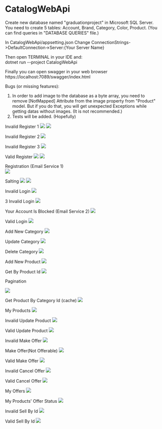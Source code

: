 # CatalogWebApi

Create new database named "graduationproject" in Microsoft SQL Server.
You need to create 5 tables: Account, Brand, Category, Color, Product. (You can find queries in "DATABASE QUERIES" file.)

In CatalogWebApi/appsetting.json
Change ConnectionStrings->DefaultConnection->Server:{Your Server Name}  

Then open TERMINAL in your IDE and:  
dotnet run --project CatalogWebApi  

Finally you can open swagger in your web browser  
https://localhost:7089/swagger/index.html  

Bugs (or missing features):  
1. In order to add image to the database as a byte array, you need to remove [NotMapped] Attribute from the image property from "Product" model.
But if you do that, you will get unexpected Exceptions while getting datas without images. (It is not recommended.)  
2. Tests will be added. (Hopefully)  


Invalid Register 1
![](https://github.com/ozanpempegul/CatalogWebApi/blob/main/images/account-controller-register1(invalid).png)
![](https://github.com/ozanpempegul/CatalogWebApi/blob/main/images/account-controller-register2(invalid).png)

Invalid Register 2
![](https://github.com/ozanpempegul/CatalogWebApi/blob/main/images/account-controller-register(existing-email).png)

Invalid Register 3
![](https://github.com/ozanpempegul/CatalogWebApi/blob/main/images/account-controller-register(existing-username).png)

Valid Register
![](https://github.com/ozanpempegul/CatalogWebApi/blob/main/images/account-controller-register1(valid).png)
![](https://github.com/ozanpempegul/CatalogWebApi/blob/main/images/account-controller-register2(valid).png)

Registration (Email Service 1)  
![](https://github.com/ozanpempegul/CatalogWebApi/blob/main/images/account-controller-register(email-service).png)

Salting
![](https://github.com/ozanpempegul/CatalogWebApi/blob/main/images/salting-proof-1.png)
![](https://github.com/ozanpempegul/CatalogWebApi/blob/main/images/salting-proof-2.png)

Invalid Login
![](https://github.com/ozanpempegul/CatalogWebApi/blob/main/images/token-controller-invalid-access.png)

3 Invalid Login
![](https://github.com/ozanpempegul/CatalogWebApi/blob/main/images/token-controller-3-invalid-tries.png)

Your Account Is Blocked (Email Service 2)
![](https://github.com/ozanpempegul/CatalogWebApi/blob/main/images/account-controller-account-is-blocked(email-service).png)

Valid Login
![](https://github.com/ozanpempegul/CatalogWebApi/blob/main/images/token-controller-valid-access.png)

Add New Category
![](https://github.com/ozanpempegul/CatalogWebApi/blob/main/images/category-controller-add-new-category.png)

Update Category
![](https://github.com/ozanpempegul/CatalogWebApi/blob/main/images/category-controller-update-category.png)

Delete Category
![](https://github.com/ozanpempegul/CatalogWebApi/blob/main/images/category-controller-delete-category.png)

Add New Product
![](https://github.com/ozanpempegul/CatalogWebApi/blob/main/images/product-controller-add-new-product.png)

Get By Product Id
![](https://github.com/ozanpempegul/CatalogWebApi/blob/main/images/product-controller-get-by-id.png)

Pagination

![](https://github.com/ozanpempegul/CatalogWebApi/blob/main/images/product-controller-get-pagination.png)

Get Product By Category Id (cache)
![](https://github.com/ozanpempegul/CatalogWebApi/blob/main/images/product-controller-get-product-by-category-id(with%20cache).png)

My Products
![](https://github.com/ozanpempegul/CatalogWebApi/blob/main/images/product-controller-my-products.png)

Invalid Update Product
![](https://github.com/ozanpempegul/CatalogWebApi/blob/main/images/product-controller-update(invalid).png)

Valid Update Product
![](https://github.com/ozanpempegul/CatalogWebApi/blob/main/images/product-controller-update(valid).png)

Invalid Make Offer
![](https://github.com/ozanpempegul/CatalogWebApi/blob/main/images/offer-controller-make-offer(invalid).png)

Make Offer(Not Offerable)
![](https://github.com/ozanpempegul/CatalogWebApi/blob/main/images/offer-controller-make-offer(not%20offerable).png)

Valid Make Offer
![](https://github.com/ozanpempegul/CatalogWebApi/blob/main/images/offer-controller-make-offer(valid).png)

Invalid Cancel Offer
![](https://github.com/ozanpempegul/CatalogWebApi/blob/main/images/offer-controller-cancel-offer(invalid).png)

Valid Cancel Offer
![](https://github.com/ozanpempegul/CatalogWebApi/blob/main/images/offer-controller-cancel-offer(valid).png)

My Offers
![](https://github.com/ozanpempegul/CatalogWebApi/blob/main/images/offer-controller-my-offers.png)

My Products' Offer Status
![](https://github.com/ozanpempegul/CatalogWebApi/blob/main/images/offer-controller-my-products-offers.png)

Invalid Sell By Id
![](https://github.com/ozanpempegul/CatalogWebApi/blob/main/images/offer-controller-sell-by-id(invalid).png)

Valid Sell By Id
![](https://github.com/ozanpempegul/CatalogWebApi/blob/main/images/offer-controller-sell-by-id(valid).png)

